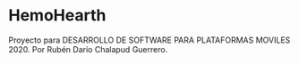 # HemoHearth
Proyecto para DESARROLLO DE SOFTWARE PARA PLATAFORMAS MOVILES 2020. Por Rubén Darío Chalapud Guerrero.

